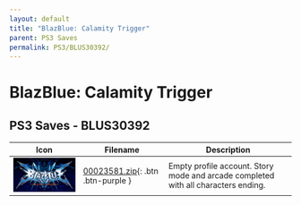 ```yaml
---
layout: default
title: "BlazBlue: Calamity Trigger"
parent: PS3 Saves
permalink: PS3/BLUS30392/
---
```

# BlazBlue: Calamity Trigger

## PS3 Saves - BLUS30392

| Icon | Filename | Description |
|------|----------|-------------|
| ![BlazBlue: Calamity Trigger](ICON0.PNG) | [00023581.zip](00023581.zip){: .btn .btn-purple } | Empty profile account. Story mode and arcade completed with all characters ending. |
